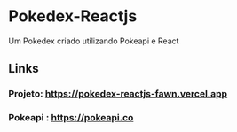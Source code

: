 # Pokedex-Reactjs
Um Pokedex criado utilizando Pokeapi e React

## Links
### Projeto: https://pokedex-reactjs-fawn.vercel.app
### Pokeapi : https://pokeapi.co
